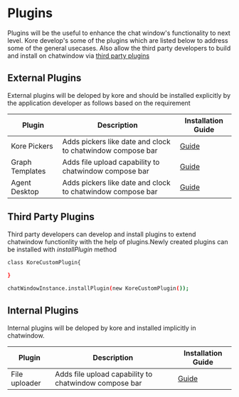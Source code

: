 ﻿# Plugins
Plugins will be the useful to enhance the chat window's functionality to next level. Kore develop's some of the plugins which are listed below to address some of the general usecases. Also allow the third party developers to build and install on chatwindow via [third party plugins](#third-party-plugins)

## External Plugins
External plugins will be deloped by kore and should be installed explicitly by the application developer as follows based on the requirement

| Plugin  | Description | Installation Guide
| ------------- | ------------- |------------- |
| Kore Pickers | Adds pickers like date and clock to chatwindow compose bar  |[Guide ](./kore-pickers) 
| Graph Templates| Adds file upload capability to chatwindow compose bar  |[Guide](./graph-templates)  
| Agent Desktop | Adds pickers like date and clock to chatwindow compose bar  |[Guide ](./agent-desktop) 



## Third Party Plugins

Third party developers can develop and install plugins to extend chatwindow functionlity with the help of plugins.Newly created plugins can be installed with *installPlugin* method

```bash
class KoreCustomPlugin{
  
}

chatWindowInstance.installPlugin(new KoreCustomPlugin());
```
## Internal Plugins
Internal plugins will be deloped by kore and installed implicitly in chatwindow.

| Plugin  | Description | Installation Guide
| ------------- | ------------- |------------- |
| File uploader| Adds file upload capability to chatwindow compose bar  |[Guide](./file-uploader)  


